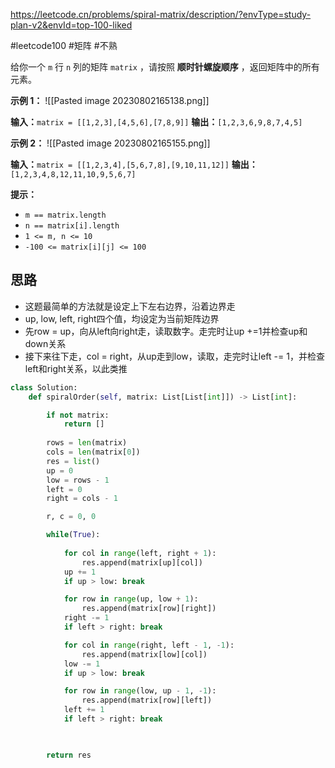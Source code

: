 https://leetcode.cn/problems/spiral-matrix/description/?envType=study-plan-v2&envId=top-100-liked

#leetcode100 #矩阵 #不熟

给你一个 `m` 行 `n` 列的矩阵 `matrix` ，请按照 **顺时针螺旋顺序** ，返回矩阵中的所有元素。

**示例 1：**
![[Pasted image 20230802165138.png]]


**输入：**`matrix = [[1,2,3],[4,5,6],[7,8,9]]`
**输出：**`[1,2,3,6,9,8,7,4,5]`

**示例 2：**
![[Pasted image 20230802165155.png]]

**输入：**`matrix = [[1,2,3,4],[5,6,7,8],[9,10,11,12]]`
**输出：**`[1,2,3,4,8,12,11,10,9,5,6,7]`

**提示：**

- `m == matrix.length`
- `n == matrix[i].length`
- `1 <= m, n <= 10`
- `-100 <= matrix[i][j] <= 100`


## 思路

- 这题最简单的方法就是设定上下左右边界，沿着边界走
- up, low, left, right四个值，均设定为当前矩阵边界
- 先row = up，向从left向right走，读取数字。走完时让up +=1并检查up和down关系
- 接下来往下走，col = right，从up走到low，读取，走完时让left -= 1，并检查left和right关系，以此类推

```python
class Solution:
    def spiralOrder(self, matrix: List[List[int]]) -> List[int]:

        if not matrix:
            return []
        
        rows = len(matrix)
        cols = len(matrix[0])
        res = list()
        up = 0
        low = rows - 1
        left = 0
        right = cols - 1

        r, c = 0, 0

        while(True):
            
            for col in range(left, right + 1):
                res.append(matrix[up][col])
            up += 1
            if up > low: break

            for row in range(up, low + 1):
                res.append(matrix[row][right])
            right -= 1
            if left > right: break

            for col in range(right, left - 1, -1):
                res.append(matrix[low][col])
            low -= 1
            if up > low: break

            for row in range(low, up - 1, -1):
                res.append(matrix[row][left])
            left += 1
            if left > right: break

    

        return res
```

